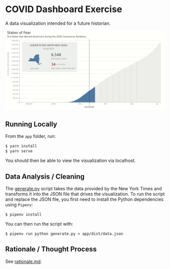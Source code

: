 # COVID Dashboard Exercise
A data visualization intended for a future historian.

![](./demo.gif)

## Running Locally
From the `app` folder, run:

```
$ yarn install
$ yarn serve
```

You should then be able to view the visualization via localhost.

## Data Analysis / Cleaning
The [generate.py](./generate.py) script takes the data provided by the New York
Times and transforms it into the JSON file that drives the visualization. To
run the script and replace the JSON file, you first need to install the Python
dependencies using `Pipenv`:

```
$ pipenv install
```

You can then run the script with:
```
$ pipenv run python generate.py > app/dist/data.json
```

## Rationale / Thought Process
See [rationale.md](./rationale.md).

